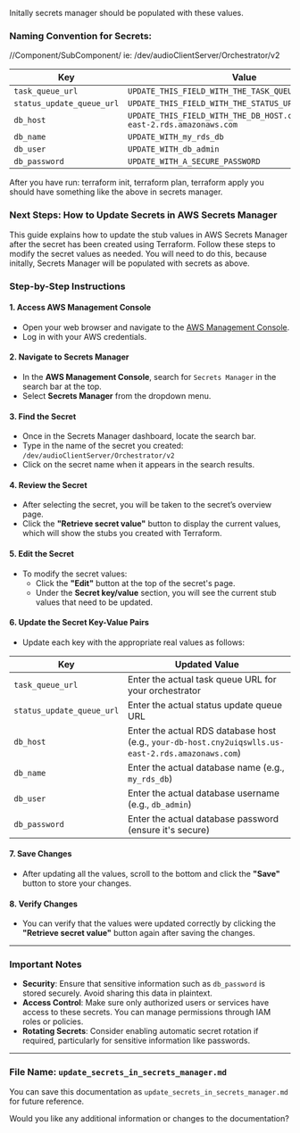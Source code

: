 Initally secrets manager should be populated with these values.  


### Naming Convention for Secrets:
<dev or prod>/<shortRepoName>/Component/SubComponent/<version>
ie:
/dev/audioClientServer/Orchestrator/v2



| **Key**                    | **Value**                                                                                  |
|----------------------------|--------------------------------------------------------------------------------------------|
| `task_queue_url`            | `UPDATE_THIS_FIELD_WITH_THE_TASK_QUEUE_URL`                                                |
| `status_update_queue_url`   | `UPDATE_THIS_FIELD_WITH_THE_STATUS_UPDATE_QUEUE_URL`                                       |
| `db_host`                   | `UPDATE_THIS_FIELD_WITH_THE_DB_HOST.cny2uiqswlls.us-east-2.rds.amazonaws.com`              |
| `db_name`                   | `UPDATE_WITH_my_rds_db`                                                                    |
| `db_user`                   | `UPDATE_WITH_db_admin`                                                                     |
| `db_password`               | `UPDATE_WITH_A_SECURE_PASSWORD`                                                            |

After you have run: terraform init, terraform plan, terraform apply you should have something like the above in secrets manager.


### Next Steps: How to Update Secrets in AWS Secrets Manager

This guide explains how to update the stub values in AWS Secrets Manager after the secret has been created using Terraform. Follow these steps to modify the secret values as needed.  You will need to do this, because initally, Secrets Manager will be populated with secrets as above.


### **Step-by-Step Instructions**

#### 1. **Access AWS Management Console**
   - Open your web browser and navigate to the [AWS Management Console](https://aws.amazon.com/console/).
   - Log in with your AWS credentials.

#### 2. **Navigate to Secrets Manager**
   - In the **AWS Management Console**, search for `Secrets Manager` in the search bar at the top.
   - Select **Secrets Manager** from the dropdown menu.

#### 3. **Find the Secret**
   - Once in the Secrets Manager dashboard, locate the search bar.
   - Type in the name of the secret you created:  
     `/dev/audioClientServer/Orchestrator/v2`
   - Click on the secret name when it appears in the search results.

#### 4. **Review the Secret**
   - After selecting the secret, you will be taken to the secret’s overview page.
   - Click the **"Retrieve secret value"** button to display the current values, which will show the stubs you created with Terraform.

#### 5. **Edit the Secret**
   - To modify the secret values:
     - Click the **"Edit"** button at the top of the secret's page.
     - Under the **Secret key/value** section, you will see the current stub values that need to be updated.

#### 6. **Update the Secret Key-Value Pairs**
   - Update each key with the appropriate real values as follows:

   | **Key**                    | **Updated Value**                                                                   |
   |----------------------------|-------------------------------------------------------------------------------------|
   | `task_queue_url`            | Enter the actual task queue URL for your orchestrator                               |
   | `status_update_queue_url`   | Enter the actual status update queue URL                                             |
   | `db_host`                   | Enter the actual RDS database host (e.g., `your-db-host.cny2uiqswlls.us-east-2.rds.amazonaws.com`) |
   | `db_name`                   | Enter the actual database name (e.g., `my_rds_db`)                                  |
   | `db_user`                   | Enter the actual database username (e.g., `db_admin`)                               |
   | `db_password`               | Enter the actual database password (ensure it's secure)                             |

#### 7. **Save Changes**
   - After updating all the values, scroll to the bottom and click the **"Save"** button to store your changes.

#### 8. **Verify Changes**
   - You can verify that the values were updated correctly by clicking the **"Retrieve secret value"** button again after saving the changes.

---

### **Important Notes**
- **Security**: Ensure that sensitive information such as `db_password` is stored securely. Avoid sharing this data in plaintext.
- **Access Control**: Make sure only authorized users or services have access to these secrets. You can manage permissions through IAM roles or policies.
- **Rotating Secrets**: Consider enabling automatic secret rotation if required, particularly for sensitive information like passwords.

---

### File Name: `update_secrets_in_secrets_manager.md`

You can save this documentation as `update_secrets_in_secrets_manager.md` for future reference.

Would you like any additional information or changes to the documentation?
